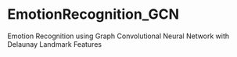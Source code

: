 # EmotionRecognition_GCN
Emotion Recognition using Graph Convolutional Neural Network with Delaunay Landmark Features
